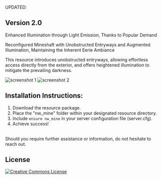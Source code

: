 UPDATED:

## Version 2.0

Enhanced Illumination through Light Emission, Thanks to Popular Demand

Reconfigured Mineshaft with Unobstructed Entryways and Augmented Illumination, Maintaining the Inherent Eerie Ambiance

This resource introduces unobstructed entryways, allowing effortless access directly from the exterior, and offers heightened illumination to mitigate the prevailing darkness.

![screenshot 1](https://i.gyazo.com/f25df451a049eef4befa231c7b6ff914.jpg)
![screenshot 2](https://i.gyazo.com/0406a082e6a78232d92c71b5cb4a361f.jpg)

## Installation Instructions:

1) Download the resource package.<br>
2) Place the "nw_mine" folder within your designated resource directory.<br>
3) Include ``ensure nw_mine`` in your server configuration file (server.cfg).<br>
4) Achieve success!<br><br>

Should you require further assistance or information, do not hesitate to reach out.

## License
<a rel="license" href="http://creativecommons.org/licenses/by-nc/4.0/"><img alt="Creative Commons License" style="border-width:0" src="https://i.creativecommons.org/l/by-nc/3.0/88x31.png" /></a>
